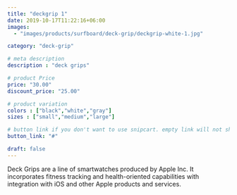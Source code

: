 ```yaml
---
title: "deckgrip 1"
date: 2019-10-17T11:22:16+06:00
images: 
  - "images/products/surfboard/deck-grip/deckgrip-white-1.jpg"

category: "deck-grip"

# meta description
description : "deck grips"

# product Price
price: "30.00"
discount_price: "25.00"

# product variation
colors : ["black","white","gray"]
sizes : ["small","medium","large"]

# button link if you don't want to use snipcart. empty link will not show button
button_link: "#"

draft: false
---
```


Deck Grips are a line of smartwatches produced by Apple Inc. It incorporates fitness tracking and health-oriented capabilities with integration with iOS and other Apple products and services.
